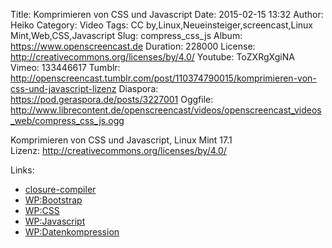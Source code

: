 Title: Komprimieren von CSS und Javascript
Date: 2015-02-15 13:32
Author: Heiko
Category: Video
Tags: CC by,Linux,Neueinsteiger,screencast,Linux Mint,Web,CSS,Javascript
Slug: compress_css_js
Album: https://www.openscreencast.de
Duration: 228000
License: http://creativecommons.org/licenses/by/4.0/
Youtube: ToZXRgXgiNA
Vimeo: 133446617
Tumblr: http://openscreencast.tumblr.com/post/110374790015/komprimieren-von-css-und-javascript-lizenz
Diaspora: https://pod.geraspora.de/posts/3227001
Oggfile: http://www.librecontent.de/openscreencast/videos/openscreencast_videos_web/compress_css_js.ogg

Komprimieren von CSS und Javascript, Linux Mint 17.1  
Lizenz: <http://creativecommons.org/licenses/by/4.0/>  
  

Links:

  * [closure-compiler](https://developers.google.com/closure/compiler/ "Link zu closure-compiler/" )
  * [WP:Bootstrap](http://de.wikipedia.org/wiki/Bootstrap_%28Framework%29 "Link zu wikipedia.org" )
  * [WP:CSS](http://de.wikipedia.org/wiki/Cascading_Style_Sheets "Link zu wikipedia.org" )
  * [WP:Javascript](http://de.wikipedia.org/wiki/JavaScript "Link zu wikipedia.org" )
  * [WP:Datenkompression](http://de.wikipedia.org/wiki/Datenkompression "Link zu wikipedia.org" )

